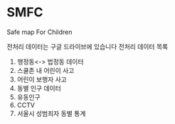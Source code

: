 # SMFC
Safe map For Children

전처리 데이터는 구글 드라이브에 있습니다
전처리 데이터 목록
1. 행정동<-> 법정동 데이터
2. 스쿨존 내 어린이 사고
3. 어린이 보행자 사고
4. 동별 인구 데이터
5. 유동인구 
6. CCTV
7. 서울시 성범죄자 동별 통계
